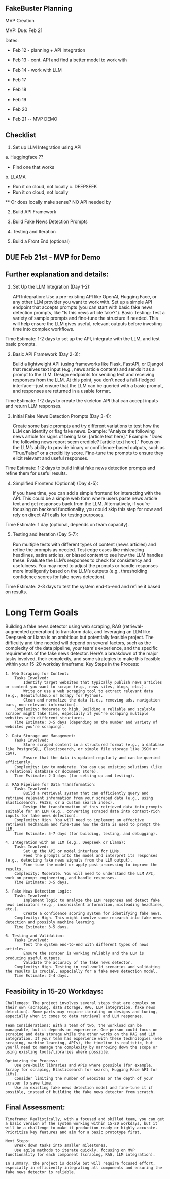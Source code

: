 ## FakeBuster Planning

MVP Creation

MVP:
Due: Feb 21

Dates:
* Feb 12 - planning + API Integration
* Feb 13 - cont. API and find a better model to work with
* Feb 14 - work with LLM

* Feb 17
* Feb 18
* Feb 19
* Feb 20
* Feb 21 -- MVP DEMO


## Checklist

1. Set up LLM Integration using API

a. Huggingface ??
* Find one that works

b. LLAMA
 * Run it on cloud, not locally
c. DEEPSEEK
 * Run it on cloud, not locally

 ** Or does locally make sense? NO API needed by 

2. Build API Framework

3. Build Fake News Detection Prompts

4. Testing and Iteration

5. Build a Front End (optional)

## DUE Feb 21st - MVP for Demo




   
## Further explanation and details:

1. Set Up the LLM Integration (Day 1-2):

   API Integration: Use a pre-existing API like OpenAI, Hugging Face, or any other LLM provider you want to work with. Set up a simple API endpoint that accepts prompts (you can start with basic fake news detection prompts, like "Is this news article fake?").
   Basic Testing: Test a variety of sample prompts and fine-tune the structure if needed. This will help ensure the LLM gives useful, relevant outputs before investing time into complex workflows.

Time Estimate: 1-2 days to set up the API, integrate with the LLM, and test basic prompts.

2. Basic API Framework (Day 2-3):

   Build a lightweight API (using frameworks like Flask, FastAPI, or Django) that receives text input (e.g., news article content) and sends it as a prompt to the LLM.
   Design endpoints for sending text and receiving responses from the LLM. At this point, you don’t need a full-fledged interface—just ensure that the LLM can be queried with a basic prompt, and responses are returned in a usable format.

Time Estimate: 1-2 days to create the skeleton API that can accept inputs and return LLM responses.

3. Initial Fake News Detection Prompts (Day 3-4):

   Create some basic prompts and try different variations to test how the LLM can identify or flag fake news.
       Example: "Analyze the following news article for signs of being fake: [article text here]."
       Example: "Does the following news report seem credible? [article text here]."
       Focus on the LLM’s ability to provide binary or confidence-based outputs, such as “True/False” or a credibility score.
   Fine-tune the prompts to ensure they elicit relevant and useful responses.

Time Estimate: 1-2 days to build initial fake news detection prompts and refine them for useful results.

4. Simplified Frontend (Optional) (Day 4-5):

   If you have time, you can add a simple frontend for interacting with the API. This could be a simple web form where users paste news article text and get responses back from the LLM.
   Alternatively, if you’re focusing on backend functionality, you could skip this step for now and rely on direct API calls for testing purposes.

Time Estimate: 1 day (optional, depends on team capacity).

5. Testing and Iteration (Day 5-7):

   Run multiple tests with different types of content (news articles) and refine the prompts as needed. Test edge cases like misleading headlines, satire articles, or biased content to see how the LLM handles these.
   Evaluate the LLM’s responses to check for consistency and usefulness. You may need to adjust the prompts or handle responses more intelligently based on the LLM’s outputs (e.g., thresholding confidence scores for fake news detection).

Time Estimate: 2-3 days to test the system end-to-end and refine it based on results.



# Long Term Goals

Building a fake news detector using web scraping, RAG (retrieval-augmented generation) to transform data, and leveraging an LLM like Deepseek or Llama is an ambitious but potentially feasible project. The difficulty and time needed will depend on several factors, such as the complexity of the data pipeline, your team's experience, and the specific requirements of the fake news detector. Here’s a breakdown of the major tasks involved, their complexity, and some strategies to make this feasible within your 15-20 workday timeframe:
Key Steps in the Process:

    1. Web Scraping for Content:
        Tasks Involved:
            Identify target websites that typically publish news articles or content you want to scrape (e.g., news sites, blogs, etc.).
            Write or use a web scraping tool to extract relevant data (e.g., BeautifulSoup or Scrapy for Python).
            Clean and normalize the data (i.e., removing ads, navigation bars, non-relevant information).
        Complexity: Moderate to high. Building a reliable and scalable scraper might take time, especially if you're scraping multiple websites with different structures.
        Time Estimate: 3-5 days (depending on the number and variety of websites you're scraping).

    2. Data Storage and Management:
        Tasks Involved:
            Store scraped content in a structured format (e.g., a database like PostgreSQL, Elasticsearch, or simple file storage like JSON or CSV).
            Ensure that the data is updated regularly and can be queried efficiently.
        Complexity: Low to moderate. You can use existing solutions (like a relational database or document store).
        Time Estimate: 2-3 days (for setting up and testing).

    3. RAG Pipeline for Data Transformation:
        Tasks Involved:
            Build a retrieval system that can efficiently query and retrieve relevant information from your scraped data (e.g., using Elasticsearch, FAISS, or a custom search index).
            Design the transformation of this retrieved data into prompts suitable for an LLM (e.g., converting scraped data into context-rich inputs for fake news detection).
        Complexity: High. You will need to implement an effective retrieval mechanism and fine-tune how the data is used to prompt the LLM.
        Time Estimate: 5-7 days (for building, testing, and debugging).

    4. Integration with an LLM (e.g., Deepseek or Llama):
        Tasks Involved:
            Set up the API or model interface for LLMs.
            Feed the prompts into the model and interpret its responses (e.g., detecting fake news signals from the LLM output).
            Fine-tune the model or apply post-processing to improve the results.
        Complexity: Moderate. You will need to understand the LLM API, work on prompt engineering, and handle responses.
        Time Estimate: 3-5 days.

    5. Fake News Detection Logic:
        Tasks Involved:
            Implement logic to analyze the LLM responses and detect fake news indicators (e.g., inconsistent information, misleading headlines, etc.).
            Create a confidence scoring system for identifying fake news.
        Complexity: High. This might involve some research into fake news detection and possibly machine learning.
        Time Estimate: 3-5 days.

    6. Testing and Validation:
        Tasks Involved:
            Test the system end-to-end with different types of news articles.
            Ensure the scraper is working reliably and the LLM is producing useful outputs.
            Validate the accuracy of the fake news detector.
        Complexity: High. Testing in real-world scenarios and validating the results is crucial, especially for a fake news detection model.
        Time Estimate: 2-4 days.

## Feasibility in 15-20 Workdays:

    Challenges: The project involves several steps that are complex on their own (scraping, data storage, RAG, LLM integration, fake news detection). Some parts may require iterating on designs and tuning, especially when it comes to data retrieval and LLM responses.

    Team Considerations: With a team of two, the workload can be manageable, but it depends on experience. One person could focus on scraping and data storage while the other works on the RAG and LLM integration. If your team has experience with these technologies (web scraping, machine learning, APIs), the timeline is realistic, but you'll need to manage the complexity by narrowing down the scope or using existing tools/libraries where possible.

    Optimizing the Process:
        Use pre-built libraries and APIs where possible (for example, Scrapy for scraping, Elasticsearch for search, Hugging Face API for LLMs).
        Consider limiting the number of websites or the depth of your scraper to save time.
        Use an existing fake news detection model and fine-tune it if possible, instead of building the fake news detector from scratch.

## Final Assessment:

    Timeframe: Realistically, with a focused and skilled team, you can get a basic version of the system working within 15-20 workdays, but it will be a challenge to make it production-ready or highly accurate. Prioritize key features and aim for a basic prototype first.

    Next Steps:
        Break down tasks into smaller milestones.
        Use agile methods to iterate quickly, focusing on MVP functionality for each component (scraping, RAG, LLM integration).

    In summary, the project is doable but will require focused effort, especially in efficiently integrating all components and ensuring the fake news detector is reliable.
